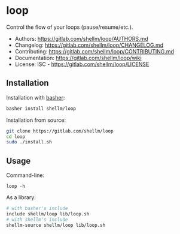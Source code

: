 # loop
Control the flow of your loops (pause/resume/etc.).

- Authors: https://gitlab.com/shellm/loop/AUTHORS.md
- Changelog: https://gitlab.com/shellm/loop/CHANGELOG.md
- Contributing: https://gitlab.com/shellm/loop/CONTRIBUTING.md
- Documentation: https://gitlab.com/shellm/loop/wiki
- License: ISC - https://gitlab.com/shellm/loop/LICENSE

## Installation
Installation with [basher](https://github.com/basherpm/basher):
```bash
basher install shellm/loop
```

Installation from source:
```bash
git clone https://gitlab.com/shellm/loop
cd loop
sudo ./install.sh
```

## Usage
Command-line:
```
loop -h
```

As a library:
```bash
# with basher's include
include shellm/loop lib/loop.sh
# with shellm's include
shellm-source shellm/loop lib/loop.sh
```
